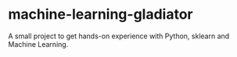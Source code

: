 # machine-learning-gladiator
A small project to get hands-on experience with Python, sklearn and Machine Learning.
